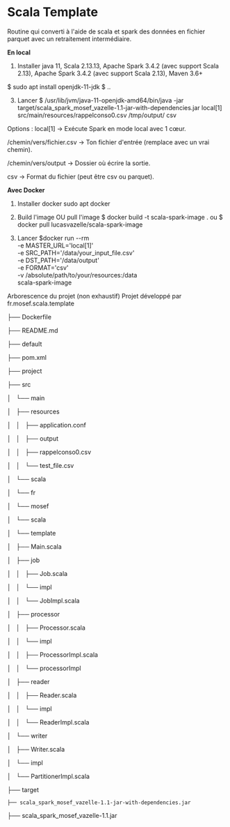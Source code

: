 # Scala Template
Routine qui converti à l'aide de scala et  spark des données en fichier parquet avec un retraitement intermédiaire.

**En local**

1. Installer java 11, Scala	2.13.13,  Apache Spark	3.4.2 (avec support Scala 2.13), Apache Spark	3.4.2 (avec support Scala 2.13), 
Maven	3.6+

$ sudo apt install openjdk-11-jdk
$ ..

3. Lancer
$ /usr/lib/jvm/java-11-openjdk-amd64/bin/java -jar target/scala_spark_mosef_vazelle-1.1-jar-with-dependencies.jar local[1] src/main/resources/rappelconso0.csv /tmp/output/ csv

Options : 
local[1] → Exécute Spark en mode local avec 1 cœur.

/chemin/vers/fichier.csv → Ton fichier d'entrée (remplace avec un vrai chemin).

/chemin/vers/output → Dossier où écrire la sortie.

csv → Format du fichier (peut être csv ou parquet).

**Avec Docker**
1. Installer docker
sudo apt docker

2. Build l'image OU pull l'image
$ docker build -t scala-spark-image .
ou 
$ docker pull lucasvazelle/scala-spark-image

3. Lancer 
$docker run --rm \
  -e MASTER_URL='local[1]' \
  -e SRC_PATH='/data/your_input_file.csv' \
  -e DST_PATH='/data/output' \
  -e FORMAT='csv' \
  -v /absolute/path/to/your/resources:/data \
  scala-spark-image




Arborescence du projet (non exhaustif)
Projet développé par fr.mosef.scala.template

├── Dockerfile

├── README.md

├── default

├── pom.xml

├── project

├── src

│   └── main

│       ├── resources

│       │   ├── application.conf

│       │   ├── output

│       │   ├── rappelconso0.csv

│       │   └── test_file.csv

│       └── scala 

│           └── fr

│               └── mosef

│                   └── scala

│                       └── template

│                           ├── Main.scala

│                           ├── job

│                           │   ├── Job.scala

│                           │   └── impl

│                           │       └── JobImpl.scala

│                           ├── processor

│                           │   ├── Processor.scala

│                           │   └── impl

│                           │       ├── ProcessorImpl.scala

│                           │       └── processorImpl

│                           ├── reader

│                           │   ├── Reader.scala

│                           │   └── impl

│                           │       └── ReaderImpl.scala

│                           └── writer

│                               ├── Writer.scala

│                               └── impl

│                                   └── PartitionerImpl.scala

├── target  

    ├── scala_spark_mosef_vazelle-1.1-jar-with-dependencies.jar
    
   ├── scala_spark_mosef_vazelle-1.1.jar










